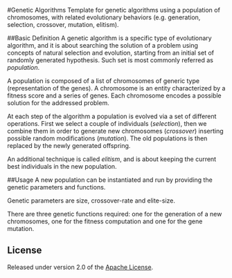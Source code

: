 #Genetic Algorithms
Template for genetic algorithms using a population of chromosomes, with related evolutionary behaviors (e.g. generation, selection, crossover, mutation, elitism).  

##Basic Definition
A genetic algorithm is a specific type of evolutionary algorithm, and it is about searching the solution of a problem using concepts of natural selection and evolution, starting from an initial set of randomly generated hypothesis. Such set is most commonly referred as *population*. 

A population is composed of a list of chromosomes of generic type (representation of the genes).
A chromosome is an entity characterized by a fitness score and a series of genes. Each chromosome encodes a possible solution for the addressed problem.

At each step of the algorithm a population is evolved via a set of different operations. First we select a couple of individuals (*selection*), then we combine them in order to generate new chromosomes (*crossover*) inserting possible random modifications (*mutation*). The old populations is then replaced by the newly generated offspring.

An additional technique is called *elitism*, and is about keeping the current best individuals in the new population.

##Usage
A new population can be instantiated and run by providing the genetic parameters and functions.

Genetic parameters are size, crossover-rate and elite-size.

There are three genetic functions required: one for the generation of a new chromosomes, one for the fitness computation and one for the gene mutation.

## License

Released under version 2.0 of the [Apache License].

[Apache license]: http://www.apache.org/licenses/LICENSE-2.0

